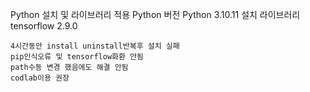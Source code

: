 Python 설치 및 라이브러리 적용
  Python 버전 Python 3.10.11
  설치 라이브러리
    tensorflow 2.9.0
    
    
    
    4시간동안 install uninstall반복후 설치 실패
    pip인식오류 및 tensorflow화환 안됨
    path수동 변경 했음에도 해결 안됨
    codlab이용 권장

